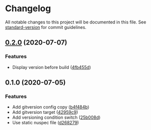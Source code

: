 # Changelog

All notable changes to this project will be documented in this file. See [standard-version](https://github.com/conventional-changelog/standard-version) for commit guidelines.


## [0.2.0](http://nas/matt/Janda.Dot.Version/compare/0.1.0...0.2.0) (2020-07-07)


### Features

* Display version before build ([4fb455d](http://nas/matt/Janda.Dot.Version/commit/4fb455dc92063f80c339be30e2f4c6c7ac9d8474))

## 0.1.0 (2020-07-05)


### Features

* Add gitversion config copy ([b4f484b](http://nas/matt/Janda.Dot.Version/commit/b4f484b118706413f112b6130f949d44aec0d178))
* Add gitversion target ([42959c9](http://nas/matt/Janda.Dot.Version/commit/42959c9080b7ecfd99473177a49aa9b84068b014))
* Add versioning condition switch ([25b008d](http://nas/matt/Janda.Dot.Version/commit/25b008dc2759866e7e1e385a6fee0222fe469f98))
* Use static nuspec file ([d268279](http://nas/matt/Janda.Dot.Version/commit/d2682799f2bac2c113d293bcec3d0cc3343dfe7f))
